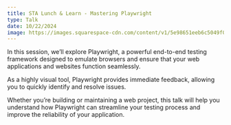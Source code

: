 ```yaml
---
title: STA Lunch & Learn - Mastering Playwright
type: Talk
date: 10/22/2024
image: https://images.squarespace-cdn.com/content/v1/5e98651eeb6c5049f0d0cad4/1587375053728-HH7PUTT23XUHJVNJGHRL/Long+Format.png?format=1500w
---
```


In this session, we’ll explore Playwright, a powerful end-to-end testing framework designed to emulate browsers and ensure that your web applications and websites function seamlessly.

As a highly visual tool, Playwright provides immediate feedback, allowing you to quickly identify and resolve issues.

Whether you’re building or maintaining a web project, this talk will help you understand how Playwright can streamline your testing process and improve the reliability of your application.

